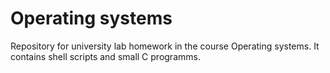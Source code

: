# Operating systems

Repository for university lab homework in the course Operating systems.
It contains shell scripts and small C programms.
